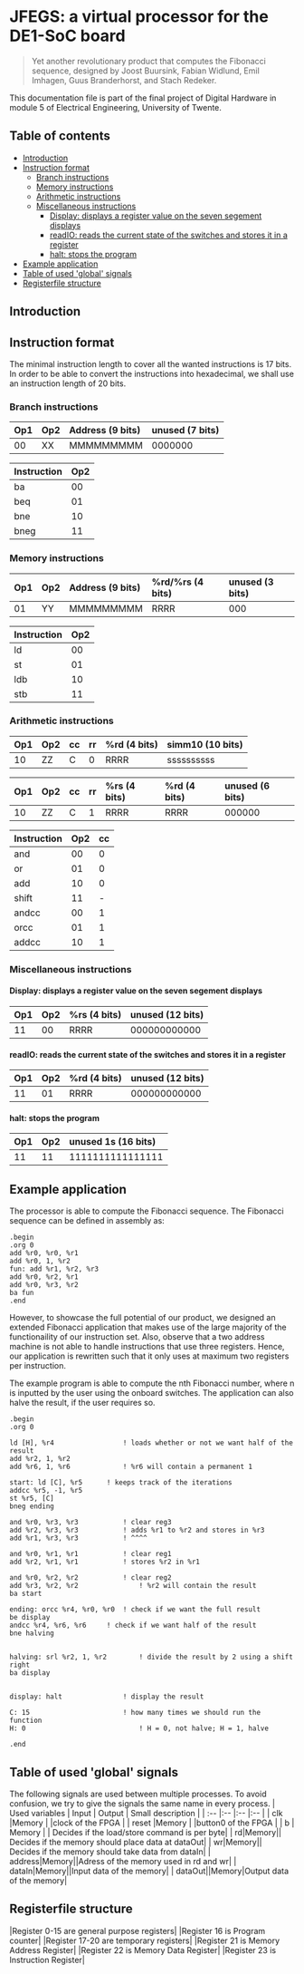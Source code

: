 # JFEGS: a virtual processor for the DE1-SoC board
> Yet another revolutionary product that computes the Fibonacci sequence, designed by Joost Buursink, Fabian Widlund, Emil Imhagen, Guus Branderhorst, and Stach Redeker.

This documentation file is part of the final project of Digital Hardware in module 5 of Electrical Engineering, University of Twente.

## Table of contents
  * [Introduction](#introduction)
  * [Instruction format](#instruction-format)
    + [Branch instructions](#branch-instructions)
    + [Memory instructions](#memory-instructions)
    + [Arithmetic instructions](#arithmetic-instructions)
    + [Miscellaneous instructions](#miscellaneous-instructions)
      - [Display: displays a register value on the seven segement displays](#display--displays-a-register-value-on-the-seven-segement-displays)
      - [readIO: reads the current state of the switches and stores it in a register](#readio--reads-the-current-state-of-the-switches-and-stores-it-in-a-register)
      - [halt: stops the program](#halt--stops-the-program)
  * [Example application](#example-application)
  * [Table of used 'global' signals](#table-of-used--global--signals)
  * [Registerfile structure](registerfile-structure)
    
## Introduction



## Instruction format

The minimal instruction length to cover all the wanted instructions is 17 bits. In order to be able to convert the instructions into hexadecimal, we shall use an instruction length of 20 bits.


### Branch instructions
| Op1 | Op2 | Address (9 bits) | unused (7 bits) |
| :--  |:-- |:--  |:-- |
| 00 | XX | MMMMMMMMM | 0000000 |

| Instruction | Op2 |
| --- | --- |
| ba | 00 |
| beq | 01 |
| bne | 10 |
| bneg | 11 |

### Memory instructions
| Op1 | Op2 | Address (9 bits) | %rd/%rs (4 bits) | unused (3 bits)
| :--  |:-- |:--  |:-- |:-- |
| 01 | YY | MMMMMMMMM | RRRR | 000 |

| Instruction | Op2 |
| --- | --- |
| ld | 00 |
| st | 01 |
| ldb | 10 |
| stb | 11 |

### Arithmetic instructions
| Op1 | Op2 | cc | rr | %rd (4 bits) | simm10 (10 bits)
| :--  |:-- |:--  |:-- | :-- | :-- |
| 10 | ZZ | C | 0 | RRRR | ssssssssss |

| Op1 | Op2 | cc | rr | %rs (4 bits) | %rd (4 bits) | unused (6 bits)
| :--  |:-- |:--  |:-- | :-- | :-- | :-- |
| 10 | ZZ | C | 1 | RRRR | RRRR | 000000 |

| Instruction | Op2 | cc |
| --- | --- | --- |
| and | 00 | 0 |
| or | 01 | 0 |
| add | 10 | 0 |
| shift | 11 | - |
| andcc | 00 | 1 |
| orcc | 01 | 1 |
| addcc | 10 | 1 |

### Miscellaneous instructions

#### Display: displays a register value on the seven segement displays
| Op1 | Op2 | %rs (4 bits) | unused (12 bits) |
| :--  |:-- |:--  |:-- |
| 11 | 00 | RRRR | 000000000000 |

#### readIO: reads the current state of the switches and stores it in a register
| Op1 | Op2 | %rd (4 bits) | unused (12 bits) |
| :--  |:-- |:--  |:-- |
| 11 | 01 | RRRR | 000000000000 |

#### halt: stops the program
| Op1 | Op2 | unused 1s (16 bits) |
| :--  |:-- |:-- |
| 11 | 11 | 1111111111111111 |

## Example application
The processor is able to compute the Fibonacci sequence. The Fibonacci sequence can be defined in assembly as:
```assembly
.begin
.org 0
add %r0, %r0, %r1
add %r0, 1, %r2
fun: add %r1, %r2, %r3
add %r0, %r2, %r1
add %r0, %r3, %r2
ba fun
.end
```
However, to showcase the full potential of our product, we designed an extended Fibonacci application that makes use of the large majority of the functionaility of our instruction set. Also, observe that a two address machine is not able to handle instructions that use three registers. Hence, our application is rewritten such that it only uses at maximum two registers per instruction.

The example program is able to compute the nth Fibonacci number, where n is inputted by the user using the onboard switches. The application can also halve the result, if the user requires so.
```assembly
.begin					
.org 0						
							
ld [H], %r4               	! loads whether or not we want half of the result
add %r2, 1, %r2
add %r6, 1, %r6 			! %r6 will contain a permanent 1

start: ld [C], %r5		! keeps track of the iterations
addcc %r5, -1, %r5
st %r5, [C]
bneg ending

and %r0, %r3, %r3			! clear reg3
add %r2, %r3, %r3			! adds %r1 to %r2 and stores in %r3
add %r1, %r3, %r3			! ^^^^

and %r0, %r1, %r1			! clear reg1
add %r2, %r1, %r1			! stores %r2 in %r1

and %r0, %r2, %r2			! clear reg2
add %r3, %r2, %r2       		! %r2 will contain the result
ba start

ending: orcc %r4, %r0, %r0	! check if we want the full result
be display
andcc %r4, %r6, %r6	 	! check if we want half of the result
bne halving
             

halving: srl %r2, 1, %r2		! divide the result by 2 using a shift right
ba display


display: halt             	! display the result

C: 15                     	! how many times we should run the function
H: 0                     		! H = 0, not halve; H = 1, halve 

.end
```

## Table of used 'global' signals
The following signals are used between multiple processes. To avoid confusion, we try to give the signals the same name in every process.
| Used variables        | Input         | Output    | Small description     |
| :--                   |:--            |:--        |:--                    |
| clk                   |Memory         |           |clock of the FPGA      |
| reset                 |Memory               |           |button0 of the FPGA    |
| b         | Memory               |           | Decides if the load/store command is per byte|
| rd|Memory|| Decides if the memory should place data at dataOut|
| wr|Memory|| Decides if the memory should take data from dataIn|
| address|Memory||Adress of the memory used in rd and wr|
| dataIn|Memory||Input data of the memory|
| dataOut||Memory|Output data of the memory|

## Registerfile structure
|Register 0-15 are general purpose registers|
|Register 16 is Program counter|
|Register 17-20 are temporary registers|
|Register 21 is Memory Address Register|
|Register 22 is Memory Data Register|
|Register 23 is Instruction Register| 
